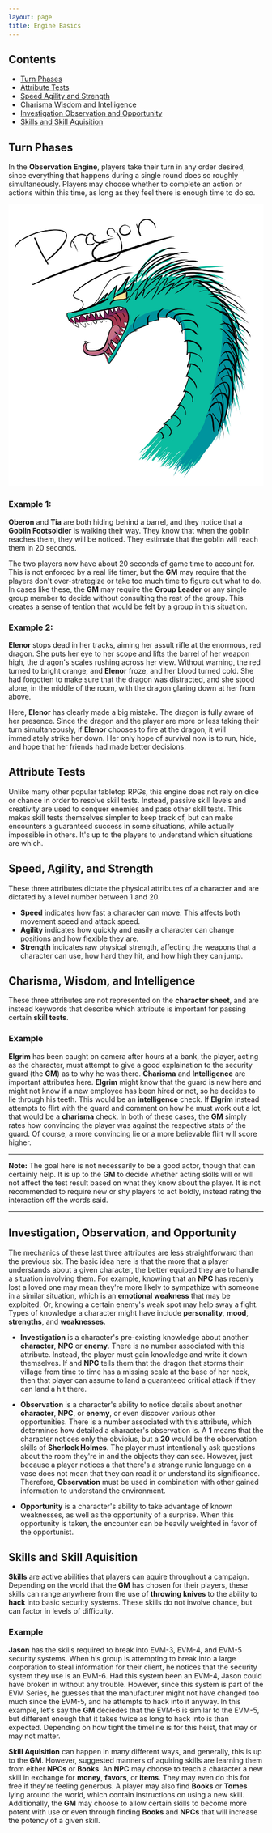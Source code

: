 ```yaml
---
layout: page
title: Engine Basics
---
```

## Contents
 
+ [Turn Phases](#turn-phases)  
+ [Attribute Tests](#attribute-tests)  
+ [Speed Agility and Strength](#speed-agility-and-strength)
+ [Charisma Wisdom and Intelligence](#charisma-wisdom-and-intelligence)
+ [Investigation Observation and Opportunity](#investigation-observation-and-opportunity)
+ [Skills and Skill Aquisition](#skills-and-skill-aquisition)

## Turn Phases
In the **Observation Engine**, players take their turn in any order desired, since everything that happens during a single round does so roughly simultaneously. Players may choose whether to complete an action or actions within this time, as long as they feel there is enough time to do so.

![Dragon](./assets/dragon-shading.jpg)

### Example 1:

**Oberon** and **Tia** are both hiding behind a barrel, and they notice that a **Goblin Footsoldier** is walking their way. They know that when the goblin reaches them, they will be noticed. They estimate that the goblin will reach them in 20 seconds.

The two players now have about 20 seconds of game time to account for. This is not enforced by a real life timer, but the **GM** may require that the players don't over-strategize or take too much time to figure out what to do. In cases like these, the **GM** may require the **Group Leader** or any single group member to decide without consulting the rest of the group. This creates a sense of tention that would be felt by a group in this situation.

### Example 2:
**Elenor** stops dead in her tracks, aiming her assult rifle at the enormous, red dragon. She puts her eye to her scope and lifts the barrel of her weapon high, the dragon's scales rushing across her view. Without warning, the red turned to bright orange, and **Elenor** froze, and her blood turned cold. She had forgotten to make sure that the dragon was distracted, and she stood alone, in the middle of the room, with the dragon glaring down at her from above.

Here, **Elenor** has clearly made a big mistake. The dragon is fully aware of her presence. Since the dragon and the player are more or less taking their turn simultaneously, if **Elenor** chooses to fire at the dragon, it will immediately strike her down. Her only hope of survival now is to run, hide, and hope that her friends had made better decisions.

## Attribute Tests

Unlike many other popular tabletop RPGs, this engine does not rely on dice or chance in order to resolve skill tests. Instead, passive skill levels and creativity are used to conquer enemies and pass other skill tests. This makes skill tests themselves simpler to keep track of, but can make encounters a guaranteed success in some situations, while actually impossible in others. It's up to the players to understand which situations are which.

## Speed, Agility, and Strength
These three attributes dictate the physical attributes of a character and are dictated by a level number between 1 and 20.

- **Speed** indicates how fast a character can move. This affects both movement speed and attack speed.
- **Agility** indicates how quickly and easily a character can change positions and how flexible they are.
- **Strength** indicates raw physical strength, affecting the weapons that a character can use, how hard they hit, and how high they can jump.

## Charisma, Wisdom, and Intelligence
These three attributes are not represented on the **character sheet**, and are instead keywords that describe which attribute is important for passing certain **skill tests**.

### Example
**Elgrim** has been caught on camera after hours at a bank, the player, acting as the character, must attempt to give a good explaination to the security guard (the **GM**) as to why he was there. **Charisma** and **Intelligence** are important attributes here. **Elgrim** might know that the guard is new here and might not know if a new employee has been hired or not, so he decides to lie through his teeth. This would be an **intelligence** check. If **Elgrim** instead attempts to flirt with the guard and comment on how he must work out a lot, that would be a **charisma** check. In both of these cases, the **GM** simply rates how convincing the player was against the respective stats of the guard. Of course, a more convincing lie or a more believable flirt will score higher.

---
**Note:** The goal here is not necessarily to be a good actor, though that can certainly help. It is up to the **GM** to decide whether acting skills will or will not affect the test result based on what they know about the player. It is not recommended to require new or shy players to act boldly, instead rating the interaction off the words said.

---

## Investigation, Observation, and Opportunity
The mechanics of these last three attributes are less straightforward than the previous six. The basic idea here is that the more that a player understands about a given character, the better equiped they are to handle a situation involving them. For example, knowing that an **NPC** has recenly lost a loved one may mean they're more likely to sympathize with someone in a similar situation, which is an **emotional weakness** that may be exploited. Or, knowing a certain enemy's weak spot may help sway a fight. Types of knowledge a character might have include **personality**, **mood**, **strengths**, and **weaknesses**.

- **Investigation** is a character's pre-existing knowledge about another **character**, **NPC** or **enemy**. There is no number associated with this attribute. Instead, the player must gain knowledge and write it down themselves. If and **NPC** tells them that the dragon that storms their village from time to time has a missing scale at the base of her neck, then that player can assume to land a guaranteed critical attack if they can land a hit there.

- **Observation** is a character's ability to notice details about another **character**, **NPC**, or **enemy**, or even discover various other opportunities. There is a number associated with this attribute, which determines how detailed a character's observation is. A **1** means that the character notices only the obvioius, but a **20** would be the observation skills of **Sherlock Holmes**. The player must intentionally ask questions about the room they're in and the objects they can see. However, just because a player notices a that there's a strange runic language on a vase does not mean that they can read it or understand its significance. Therefore, **Observation** must be used in combination with other gained information to understand the environment.

- **Opportunity** is a character's ability to take advantage of known weaknesses, as well as the opportunity of a surprise. When this opportunity is taken, the encounter can be heavily weighted in favor of the opportunist.

## Skills and Skill Aquisition
**Skills** are active abilities that players can aquire throughout a campaign. Depending on the world that the **GM** has chosen for their players, these skills can range anywhere from the use of **throwing knives** to the ability to **hack** into basic security systems. These skills do not involve chance, but can factor in levels of difficulty.

### Example
**Jason** has the skills required to break into EVM-3, EVM-4, and EVM-5 security systems. When his group is attempting to break into a large corporation to steal information for their client, he notices that the security system they use is an EVM-6. Had this system been an EVM-4, Jason could have broken in without any trouble. However, since this system is part of the EVM Series, he guesses that the manufacturer might not have changed too much since the EVM-5, and he attempts to hack into it anyway. In this example, let's say the **GM** deciedes that the EVM-6 is similar to the EVM-5, but different enough that it takes twice as long to hack into is than expected. Depending on how tight the timeline is for this heist, that may or may not matter.

**Skill Aquisition** can happen in many different ways, and generally, this is up to the **GM**. However, suggested manners of aquiring skills are learning them from either **NPCs** or **Books**. An **NPC** may choose to teach a character a new skill in exchange for **money**, **favors**, or **items**. They may even do this for free if they're feeling generous. A player may also find **Books** or **Tomes** lying around the world, which contain instructions on using a new skill. Additionally, the **GM** may choose to allow certain skills to become more potent with use or even through finding **Books** and **NPCs** that will increase the potency of a given skill.
